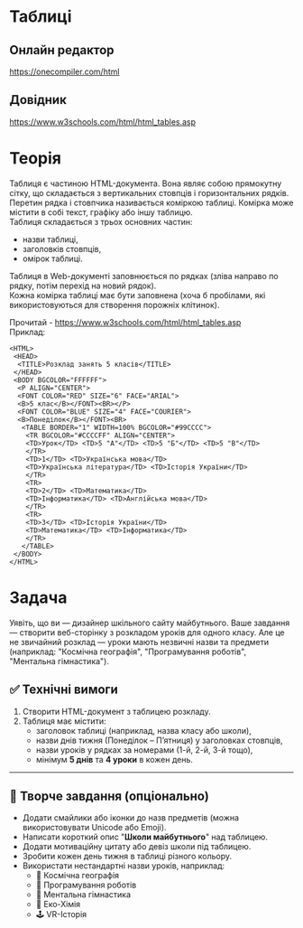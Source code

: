 # Таблиці
## Онлайн редактор
https://onecompiler.com/html
## Довідник
https://www.w3schools.com/html/html_tables.asp
# Теорія
Таблиця є частиною HTML-документа. Вона являє собою прямокутну сітку, що складається з вертикальних стовпців і горизонтальних рядків.  
Перетин рядка і стовпчика називається коміркою таблиці. Комірка може містити в собі текст, графіку або іншу таблицю.  
Таблиця складається з трьох основних частин:

- назви таблиці,
- заголовків стовпців,
-  омірок таблиці.  

Таблиця в Web-документі заповнюється по рядках (зліва направо по рядку, потім перехід на новий рядок).  
Кожна комірка таблиці має бути заповнена (хоча б пробілами, які використовуються для створення порожніх клітинок).  

Прочитай - https://www.w3schools.com/html/html_tables.asp  
Приклад:

    <HTML>
     <HEAD>
      <TITLE>Розклад занять 5 класів</TITLE>
     </HEAD>
     <BODY BGCOLOR="FFFFFF">
      <P ALIGN="CENTER">
      <FONT COLOR="RED" SIZE="6" FACE="ARIAL">
      <B>5 клас</B></FONT><BR></P>
      <FONT COLOR="BLUE" SIZE="4" FACE="COURIER">
      <B>Понеділок</B></FONT><BR>
       <TABLE BORDER="1" WIDTH=100% BGCOLOR="#99CCCC">
        <TR BGCOLOR="#CCCCFF" ALIGN="CENTER">
        <TD>Урок</TD> <TD>5 "А"</TD> <TD>5 "Б"</TD> <TD>5 "В"</TD>
        </TR>
        <TD>1</TD> <TD>Українська мова</TD>
        <TD>Українська література</TD> <TD>Історія України</TD>
        </TR>
        <TR>
        <TD>2</TD> <TD>Математика</TD>
        <TD>Інформатика</TD> <TD>Англійська мова</TD>
        </TR>
        <TR>
        <TD>3</TD> <TD>Історія України</TD>
        <TD>Математика</TD> <TD>Інформатика</TD>
        </TR>
       </TABLE>
     </BODY>
    </HTML>

# Задача
Уявіть, що ви — дизайнер шкільного сайту майбутнього. Ваше завдання — створити веб-сторінку з розкладом уроків для одного класу. 
Але це не звичайний розклад — уроки мають незвичні назви та предмети (наприклад: "Космічна географія", "Програмування роботів", "Ментальна гімнастика").

## ✅ Технічні вимоги

1. Створити HTML-документ з таблицею розкладу.
2. Таблиця має містити:
   - заголовок таблиці (наприклад, назва класу або школи),
   - назви днів тижня (Понеділок – П’ятниця) у заголовках стовпців,
   - назви уроків у рядках за номерами (1-й, 2-й, 3-й тощо),
   - мінімум **5 днів** та **4 уроки** в кожен день.
---

## 🎨 Творче завдання (опціонально)

- Додати смайлики або іконки до назв предметів (можна використовувати Unicode або Emoji).
- Написати короткий опис "**Школи майбутнього**" над таблицею.
- Додати мотиваційну цитату або девіз школи під таблицею.
- Зробити кожен день тижня в таблиці різного кольору.
- Використати нестандартні назви уроків, наприклад:
  - 🌌 Космічна географія
  - 🤖 Програмування роботів
  - 🧠 Ментальна гімнастика
  - 🔬 Еко-Хімія
  - 🕹️ VR-Історія

